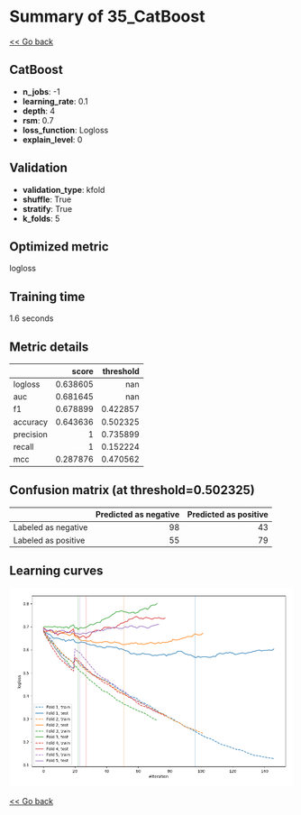 # Summary of 35_CatBoost

[<< Go back](../README.md)


## CatBoost
- **n_jobs**: -1
- **learning_rate**: 0.1
- **depth**: 4
- **rsm**: 0.7
- **loss_function**: Logloss
- **explain_level**: 0

## Validation
 - **validation_type**: kfold
 - **shuffle**: True
 - **stratify**: True
 - **k_folds**: 5

## Optimized metric
logloss

## Training time

1.6 seconds

## Metric details
|           |    score |   threshold |
|:----------|---------:|------------:|
| logloss   | 0.638605 |  nan        |
| auc       | 0.681645 |  nan        |
| f1        | 0.678899 |    0.422857 |
| accuracy  | 0.643636 |    0.502325 |
| precision | 1        |    0.735899 |
| recall    | 1        |    0.152224 |
| mcc       | 0.287876 |    0.470562 |


## Confusion matrix (at threshold=0.502325)
|                     |   Predicted as negative |   Predicted as positive |
|:--------------------|------------------------:|------------------------:|
| Labeled as negative |                      98 |                      43 |
| Labeled as positive |                      55 |                      79 |

## Learning curves
![Learning curves](learning_curves.png)

[<< Go back](../README.md)
